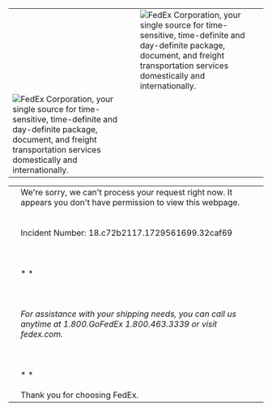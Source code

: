 |     |     |
| --- | --- |
|     | ![FedEx Corporation, your single source for time-sensitive, time-definite and day-definite package, document, and freight transportation services domestically and internationally.](/waf/failover-objects/corp_logo.gif) |
| ![FedEx Corporation, your single source for time-sensitive, time-definite and day-definite package, document, and freight transportation services domestically and internationally.](/waf/failover-objects/spacer.gif) |

|     |     |
| --- | --- |
|     | We're sorry, we can't process your request right now. It appears you don't have permission to view this webpage.<br><br>  <br>Incident Number: 18.c72b2117.1729561699.32caf69  <br>  <br>  <br><br>* * *<br><br>  <br>  <br>For assistance with your shipping needs, you can call us anytime at 1.800.GoFedEx 1.800.463.3339 or visit fedex.com.  <br>  <br>  <br><br>* * *<br><br>Thank you for choosing FedEx. |
